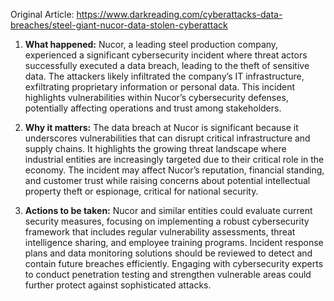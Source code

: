 Original Article: https://www.darkreading.com/cyberattacks-data-breaches/steel-giant-nucor-data-stolen-cyberattack

1) **What happened:**
Nucor, a leading steel production company, experienced a significant cybersecurity incident where threat actors successfully executed a data breach, leading to the theft of sensitive data. The attackers likely infiltrated the company’s IT infrastructure, exfiltrating proprietary information or personal data. This incident highlights vulnerabilities within Nucor’s cybersecurity defenses, potentially affecting operations and trust among stakeholders.

2) **Why it matters:**
The data breach at Nucor is significant because it underscores vulnerabilities that can disrupt critical infrastructure and supply chains. It highlights the growing threat landscape where industrial entities are increasingly targeted due to their critical role in the economy. The incident may affect Nucor’s reputation, financial standing, and customer trust while raising concerns about potential intellectual property theft or espionage, critical for national security.

3) **Actions to be taken:**
Nucor and similar entities could evaluate current security measures, focusing on implementing a robust cybersecurity framework that includes regular vulnerability assessments, threat intelligence sharing, and employee training programs. Incident response plans and data monitoring solutions should be reviewed to detect and contain future breaches efficiently. Engaging with cybersecurity experts to conduct penetration testing and strengthen vulnerable areas could further protect against sophisticated attacks.